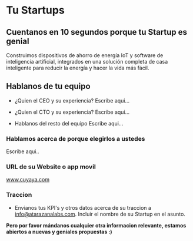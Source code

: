 # Tu Startups

## Cuentanos en 10 segundos porque tu Startup es genial

Construimos dispositivos de ahorro de energía IoT y software de inteligencia artificial, integrados en una solución completa de casa inteligente para reducir la energía y hacer la vida más fácil.

## Hablanos de tu equipo

 - ¿Quien el CEO y su experiencia?
Escribe aqui...

 - ¿Quien el CTO y su experiencia?
Escribe aqui...

- Hablanos del resto del equipo
Escribe aqui...

### Hablamos acerca de porque elegirlos a ustedes
Escribe aqui..

### URL de su Website o app movil
www.cuyaya.com

### Traccion
 - Envianos tus KPI's y otros datos acerca de su traccion a info@atarazanalabs.com. Incluir el nombre de su Startup en el asunto.

**Pero por favor mándanos cualquier otra informacion relevante, estamos abiertos a nuevas y geniales propuestas :)**
